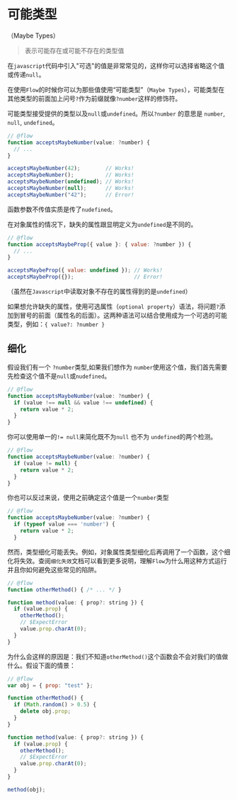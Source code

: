 # 可能类型
（Maybe Types）

 > 表示可能存在或可能不存在的类型值

在`javascript`代码中引入"可选"的值是非常常见的，这样你可以选择省略这个值或传递`null`。

在使用`Flow`的时候你可以为那些值使用“可能类型”（`Maybe Types`），可能类型在其他类型的前面加上问号`?`作为前缀就像`?number`这样的修饰符。

可能类型接受提供的类型以及`null`或`undefined`。所以`?number` 的意思是 `number`, `null`, `undefined`。

```javascript
// @flow
function acceptsMaybeNumber(value: ?number) {
  // ...
}

acceptsMaybeNumber(42);        // Works!
acceptsMaybeNumber();          // Works!
acceptsMaybeNumber(undefined); // Works!
acceptsMaybeNumber(null);      // Works!
acceptsMaybeNumber("42");      // Error!
```

函数参数不传值实质是传了`nudefined`。

在对象属性的情况下，缺失的属性跟显明定义为`undefined`是不同的。

```javascript
// @flow
function acceptsMaybeProp({ value }: { value: ?number }) {
  // ...
}

acceptsMaybeProp({ value: undefined }); // Works!
acceptsMaybeProp({});                   // Error!
```

（虽然在`Javascript`中读取对象不存在的属性得到的是`undefined`）

如果想允许缺失的属性，使用可选属性（`optional property`）语法，将问题`?`添加到冒号的前面（属性名的后面）。这两种语法可以结合使用成为一个可选的可能类型，例如：`{ value?: ?number }`

## 细化

假设我们有一个 `?number`类型,如果我们想作为 `number`使用这个值，我们首先需要先检查这个值不是`null`或`nudefined`。

```javascript
// @flow
function acceptsMaybeNumber(value: ?number) {
  if (value !== null && value !== undefined) {
    return value * 2;
  }
}
```

你可以使用单一的`!= null`来简化既不为`null` 也不为 `undefined`的两个检测。

```javascript
// @flow
function acceptsMaybeNumber(value: ?number) {
  if (value != null) {
    return value * 2;
  }
}
```

你也可以反过来说，使用之前确定这个值是一个`number`类型

```javascript
// @flow
function acceptsMaybeNumber(value: ?number) {
  if (typeof value === 'number') {
    return value * 2;
  }
```

然而，类型细化可能丢失。例如，对象属性类型细化后再调用了一个函数，这个细化将失效。查阅`细化失效`文档可以看到更多说明，理解`Flow`为什么用这种方式运行并且你如何避免这些常见的陷阱。

```javascript
// @flow
function otherMethod() { /* ... */ }

function method(value: { prop?: string }) {
  if (value.prop) {
    otherMethod();
    // $ExpectError
    value.prop.charAt(0);
  }
}
```

为什么会这样的原因是：我们不知道`otherMethod()`这个函数会不会对我们的值做什么。假设下面的情景：

```javascript
// @flow
var obj = { prop: "test" };

function otherMethod() {
  if (Math.random() > 0.5) {
    delete obj.prop;
  }
}

function method(value: { prop?: string }) {
  if (value.prop) {
    otherMethod();
    // $ExpectError
    value.prop.charAt(0);
  }
}

method(obj);
```